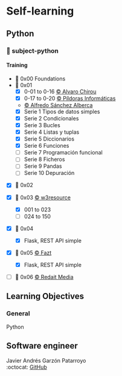 # Self-learning
## Python
### :open_file_folder: subject-python

#### Training
* :open_file_folder: 0x00 Foundations
* :open_file_folder: 0x01
  - [x] 0-01 to 0-16 [:copyright: Alvaro Chirou](https://www.udemy.com/share/101sFuAEEcdF5VRno=/)
  - [x] 0-17 to 0-20 [:copyright: Píldoras Informáticas](https://www.youtube.com/playlist?list=PLU8oAlHdN5BlvPxziopYZRd55pdqFwkeS)
  - [:copyright: Alfredo Sánchez Alberca](http://aprendeconalf.es/python/ejercicios/)
  - [x] Serie 1 Tipos de datos simples
  - [x] Serie 2 Condicionales
  - [x] Serie 3 Bucles
  - [x] Serie 4 Listas y tuplas
  - [x] Serie 5 Diccionarios
  - [x] Serie 6 Funciones
  - [ ] Serie 7 Programación funcional
  - [ ] Serie 8 Ficheros
  - [ ] Serie 9 Pandas
  - [ ] Serie 10 Depuración

* [x] :open_file_folder: 0x02

* [x] :open_file_folder: 0x03 [:copyright: w3resource](https://www.w3resource.com/python-exercises/python-basic-exercises.php)
  - [x] 001 to 023
  - [ ] 024 to 150

* [x] :open_file_folder: 0x04
  - [x] Flask, REST API simple
* [x] :open_file_folder: 0x05 [:copyright: Fazt](https://www.youtube.com/watch?v=Esdj9wlBOaI)
  - [x] Flask, REST API simple

* [ ] :open_file_folder: 0x06 [:copyright: Redait Media](https://www.udemy.com/share/101r66AEEcdF5VRno=/)

## Learning Objectives
### General
Python

## Software engineer
Javier Andrés Garzón Patarroyo  
:octocat: [GitHub](https://github.com/javierandresgp/)
